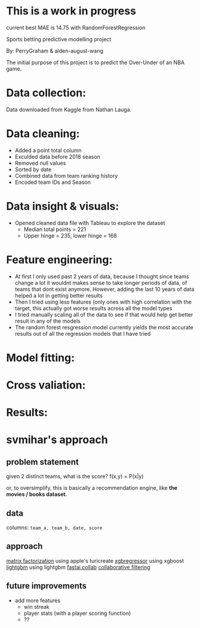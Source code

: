 
# This is a work in progress

current best MAE is 14.75 with RandomForestRegression

Sports betting predictive modelling project

By: PerryGraham & alden-august-wang

The initial purpose of this project is to predict the Over-Under of an NBA game.

# Data collection:
Data downloaded from Kaggle from Nathan Lauga.
# Data cleaning:
* Added a point total column
* Exculded data before 2018 season
* Removed null values
* Sorted by date
* Combined data from team ranking history
* Encoded team IDs and Season
# Data insight & visuals:
* Opened cleaned data file with Tableau to explore the dataset
    + Median total points = 221
    + Upper hinge = 235, lower hinge = 168
# Feature engineering:
* At first I only used past 2 years of data, because I thought since teams change a lot it wouldnt makes sense to take longer periods of data, of teams that dont exist anymore. However, adding the last 10 years of data helped a lot in getting better results
* Then I tried using less features (only ones with high correlation with the target, this actually got worse results across all the model types
* I tried manually scaling all of the data to see if that would help get better result in any of the models
* The random forest resgression model currently yields the most accurate results out of all the regression models that I have tried
# Model fitting:

# Cross valiation:

# Results:


# svmihar's approach
## problem statement
given 2 distinct teams, what is the score?
f(x,y) = P(x|y)

or, to oversimplify, this is basically a recommendation engine, like **the movies / books dataset.**

## data
columns: `team_a, team_b, date, score`

## approach
[matrix factorization](https://en.wikipedia.org/wiki/Matrix_factorization_(recommender_systems))
using apple's turicreate
[xgbregressor]()
using xgboost
[lightgbm]()
using lightgbm
[fastai collab]()
    [collaborative filtering](https://realpython.com/build-recommendation-engine-collaborative-filtering/)


## future improvements
- add more features
    - win streak
    - player stats (with a player scoring function)
    - ??
